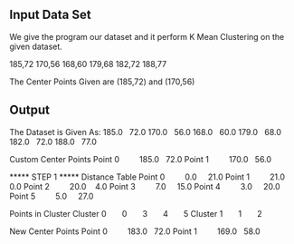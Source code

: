 ## Input Data Set

We give the program our dataset and it perform K Mean Clustering on the given dataset.

185,72
170,56
168,60
179,68
182,72
188,77

The Center Points Given are (185,72) and (170,56)

## Output

The Dataset is Given As:
185.0   72.0
170.0   56.0
168.0   60.0
179.0   68.0
182.0   72.0
188.0   77.0

Custom Center Points
Point 0         185.0   72.0
Point 1         170.0   56.0

\*\*\*\*\* STEP 1 \*\*\*\*\*
Distance Table
Point 0         0.0     21.0
Point 1         21.0    0.0
Point 2         20.0    4.0
Point 3         7.0     15.0
Point 4         3.0     20.0
Point 5         5.0     27.0

Points in Cluster
Cluster 0       0       3       4       5
Cluster 1       1       2

New Center Points
Point 0         183.0   72.0
Point 1         169.0   58.0